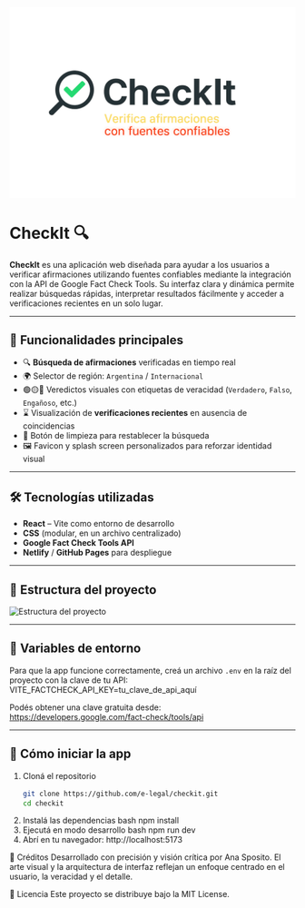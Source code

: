 ![CheckIt banner](./checkit-app/screenshots/banner.png)

# CheckIt 🔍

**CheckIt** es una aplicación web diseñada para ayudar a los usuarios a verificar afirmaciones utilizando fuentes confiables mediante la integración con la API de Google Fact Check Tools. Su interfaz clara y dinámica permite realizar búsquedas rápidas, interpretar resultados fácilmente y acceder a verificaciones recientes en un solo lugar.

---

## 🚀 Funcionalidades principales

- 🔍 **Búsqueda de afirmaciones** verificadas en tiempo real
- 🌍 Selector de región: `Argentina` / `Internacional`
- 🟢🟡🔴 Veredictos visuales con etiquetas de veracidad (`Verdadero`, `Falso`, `Engañoso`, etc.)
- ⌛ Visualización de **verificaciones recientes** en ausencia de coincidencias
- 🔄 Botón de limpieza para restablecer la búsqueda
- 🖼️ Favicon y splash screen personalizados para reforzar identidad visual

---

## 🛠️ Tecnologías utilizadas

- **React** – Vite como entorno de desarrollo
- **CSS** (modular, en un archivo centralizado)
- **Google Fact Check Tools API**
- **Netlify** / **GitHub Pages** para despliegue

---

## 📁 Estructura del proyecto
![Estructura del proyecto](./checkit-app/screenshots/estructura-proyecto.png)


---

## 🔐 Variables de entorno

Para que la app funcione correctamente, creá un archivo `.env` en la raíz del proyecto con la clave de tu API:
VITE_FACTCHECK_API_KEY=tu_clave_de_api_aquí

Podés obtener una clave gratuita desde: https://developers.google.com/fact-check/tools/api

---
 
## 🧪 Cómo iniciar la app

1. Cloná el repositorio  
   ```bash
   git clone https://github.com/e-legal/checkit.git
   cd checkit
2. Instalá las dependencias
    bash
    npm install
3. Ejecutá en modo desarrollo
    bash
    npm run dev
4. Abrí en tu navegador: http://localhost:5173

📝 Créditos
Desarrollado con precisión y visión crítica por Ana Sposito. El arte visual y la arquitectura de interfaz reflejan un enfoque centrado en el usuario, la veracidad y el detalle.

📄 Licencia
Este proyecto se distribuye bajo la MIT License.